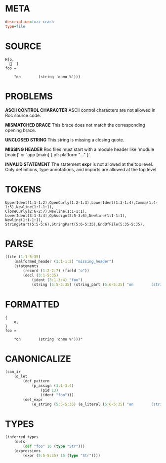 # META
~~~ini
description=fuzz crash
type=file
~~~
# SOURCE
~~~roc
H{o,
    ]
foo =

    "on        (string 'onmo %')))
~~~
# PROBLEMS
**ASCII CONTROL CHARACTER**
ASCII control characters are not allowed in Roc source code.

**MISMATCHED BRACE**
This brace does not match the corresponding opening brace.

**UNCLOSED STRING**
This string is missing a closing quote.

**MISSING HEADER**
Roc files must start with a module header like 'module [main]' or 'app [main] { pf: platform "..." }'.

**INVALID STATEMENT**
The statement **expr** is not allowed at the top level.
Only definitions, type annotations, and imports are allowed at the top level.

# TOKENS
~~~zig
UpperIdent(1:1-1:2),OpenCurly(1:2-1:3),LowerIdent(1:3-1:4),Comma(1:4-1:5),Newline(1:1-1:1),
CloseCurly(2:6-2:7),Newline(1:1-1:1),
LowerIdent(3:1-3:4),OpAssign(3:5-3:6),Newline(1:1-1:1),
Newline(1:1-1:1),
StringStart(5:5-5:6),StringPart(5:6-5:35),EndOfFile(5:35-5:35),
~~~
# PARSE
~~~clojure
(file (1:1-5:35)
	(malformed_header (1:1-1:2) "missing_header")
	(statements
		(record (1:2-2:7) (field "o"))
		(decl (3:1-5:35)
			(ident (3:1-3:4) "foo")
			(string (5:5-5:35) (string_part (5:6-5:35) "on        (string 'onmo %')))")))))
~~~
# FORMATTED
~~~roc
{
	o,
}
foo = 

	"on        (string 'onmo %')))"
~~~
# CANONICALIZE
~~~clojure
(can_ir
	(d_let
		(def_pattern
			(p_assign (3:1-3:4)
				(pid 13)
				(ident "foo")))
		(def_expr
			(e_string (5:5-5:35) (e_literal (5:6-5:35) "on        (string 'onmo %')))")))))
~~~
# TYPES
~~~clojure
(inferred_types
	(defs
		(def "foo" 16 (type "Str")))
	(expressions
		(expr (5:5-5:35) 15 (type "Str"))))
~~~